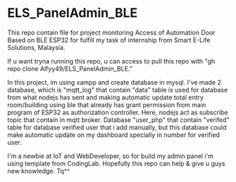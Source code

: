 # ELS_PanelAdmin_BLE

This repo contain file for project monitoring Access of Automation Door Based on BLE ESP32 for fulfill my task of internship from Smart E-Life Solutions, Malaysia.

If u want tryna running this repo, u can access to pull this repo with "gh repo clone Alfyy49/ELS_PanelAdmin_BLE."

In this project, im using xampp and create database in mysql. I've made 2 database, which is "mqtt_log" that contain "data" table is used for database from what nodejs has sent and making automatic update total entry room/building using ble that already has grant permission from main program of ESP32 as authorization controller. Here, nodejs act as subscribe topic that contain in mqtt broker. Database "user_php" that contain "verifed" table for database verified user that i add manually, but this database could make automatic update on my dashboard specially in number for verified user.


I'm a newbie at IoT and WebDeveloper, so for build my admin panel i'm using template from CodingLab. Hopefully this repo can help & give u guys new knowledge. Tq^^
